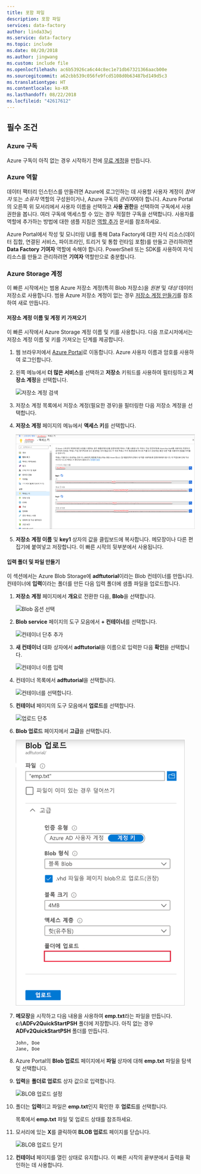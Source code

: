 ```yaml
---
title: 포함 파일
description: 포함 파일
services: data-factory
author: linda33wj
ms.service: data-factory
ms.topic: include
ms.date: 08/20/2018
ms.author: jingwang
ms.custom: include file
ms.openlocfilehash: ac6b53926ca6c44c8ec1e71db67321366aacb00e
ms.sourcegitcommit: a62cbb539c056fe9fcd5108d0b63487bd149d5c3
ms.translationtype: HT
ms.contentlocale: ko-KR
ms.lasthandoff: 08/22/2018
ms.locfileid: "42617612"
---
```

## <a name="prerequisites"></a>필수 조건

### <a name="azure-subscription"></a>Azure 구독
Azure 구독이 아직 없는 경우 시작하기 전에 [무료 계정](https://azure.microsoft.com/free/)을 만듭니다.

### <a name="azure-roles"></a>Azure 역할
데이터 팩터리 인스턴스를 만들려면 Azure에 로그인하는 데 사용할 사용자 계정이 *참여자* 또는 *소유자* 역할의 구성원이거나, Azure 구독의 *관리자*여야 합니다. Azure Portal의 오른쪽 위 모서리에서 사용자 이름을 선택하고 **사용 권한**을 선택하여 구독에서 사용 권한을 봅니다. 여러 구독에 액세스할 수 있는 경우 적절한 구독을 선택합니다. 사용자를 역할에 추가하는 방법에 대한 샘플 지침은 [역할 추가](../articles/billing/billing-add-change-azure-subscription-administrator.md) 문서를 참조하세요.

Azure Portal에서 작성 및 모니터링 UI를 통해 Data Factory에 대한 자식 리소스(데이터 집합, 연결된 서비스, 파이프라인, 트리거 및 통합 런타임 포함)를 만들고 관리하려면 **Data Factory 기여자** 역할에 속해야 합니다. PowerShell 또는 SDK를 사용하여 자식 리소스를 만들고 관리하려면 **기여자** 역할만으로 충분합니다.

### <a name="azure-storage-account"></a>Azure Storage 계정
이 빠른 시작에서는 범용 Azure 저장소 계정(특히 Blob 저장소)을 *원본* 및 *대상* 데이터 저장소로 사용합니다. 범용 Azure 저장소 계정이 없는 경우 [저장소 계정 만들기](../articles/storage/common/storage-quickstart-create-account.md)를 참조하여 새로 만듭니다. 

#### <a name="get-the-storage-account-name-and-account-key"></a>저장소 계정 이름 및 계정 키 가져오기
이 빠른 시작에서 Azure Storage 계정 이름 및 키를 사용합니다. 다음 프로시저에서는 저장소 계정 이름 및 키를 가져오는 단계를 제공합니다. 

1. 웹 브라우저에서 [Azure Portal](https://portal.azure.com)로 이동합니다. Azure 사용자 이름과 암호를 사용하여 로그인합니다. 
2. 왼쪽 메뉴에서 **더 많은 서비스**를 선택하고 **저장소** 키워드를 사용하여 필터링하고 **저장소 계정**을 선택합니다.

   ![저장소 계정 검색](media/data-factory-quickstart-prerequisites/search-storage-account.png)
3. 저장소 계정 목록에서 저장소 계정(필요한 경우)을 필터링한 다음 저장소 계정을 선택합니다. 
4. **저장소 계정** 페이지의 메뉴에서 **액세스 키**를 선택합니다.

   ![저장소 계정 이름 및 키 가져오기](media/data-factory-quickstart-prerequisites/storage-account-name-key.png)
5. **저장소 계정 이름** 및 **key1** 상자의 값을 클립보드에 복사합니다. 메모장이나 다른 편집기에 붙여넣고 저장합니다. 이 빠른 시작의 뒷부분에서 사용됩니다.   

#### <a name="create-the-input-folder-and-files"></a>입력 폴더 및 파일 만들기
이 섹션에서는 Azure Blob Storage에 **adftutorial**이라는 Blob 컨테이너를 만듭니다. 컨테이너에 **입력**이라는 폴더를 만든 다음 입력 폴더에 샘플 파일을 업로드합니다. 

1. **저장소 계정** 페이지에서 **개요**로 전환한 다음, **Blob**을 선택합니다. 

   ![Blob 옵션 선택](media/data-factory-quickstart-prerequisites/select-blobs.png)
2. **Blob service** 페이지의 도구 모음에서 **+ 컨테이너**를 선택합니다. 

   ![컨테이너 단추 추가](media/data-factory-quickstart-prerequisites/add-container-button.png)    
3. **새 컨테이너** 대화 상자에서 **adftutorial**을 이름으로 입력한 다음 **확인**을 선택합니다. 

   ![컨테이너 이름 입력](media/data-factory-quickstart-prerequisites/new-container-dialog.png)
4. 컨테이너 목록에서 **adftutorial**을 선택합니다. 

   ![컨테이너를 선택합니다.](media/data-factory-quickstart-prerequisites/seelct-adftutorial-container.png)
1. **컨테이너** 페이지의 도구 모음에서 **업로드**를 선택합니다.  

   ![업로드 단추](media/data-factory-quickstart-prerequisites/upload-toolbar-button.png)
6. **Blob 업로드** 페이지에서 **고급**을 선택합니다.

   ![고급 링크 선택](media/data-factory-quickstart-prerequisites/upload-blob-advanced.png)
7. **메모장**을 시작하고 다음 내용을 사용하여 **emp.txt**라는 파일을 만듭니다. **c:\ADFv2QuickStartPSH** 폴더에 저장합니다. 아직 없는 경우 **ADFv2QuickStartPSH** 폴더를 만듭니다.
    
   ```
   John, Doe
   Jane, Doe
   ```    
8. Azure Portal의 **Blob 업로드** 페이지에서 **파일** 상자에 대해 **emp.txt** 파일을 탐색 및 선택합니다. 
9. **입력**을 **폴더로 업로드** 상자 값으로 입력합니다. 

    ![BLOB 업로드 설정](media/data-factory-quickstart-prerequisites/upload-blob-settings.png)    
10. 폴더는 **입력**이고 파일은 **emp.txt**인지 확인한 후 **업로드**를 선택합니다.
    
    목록에서 **emp.txt** 파일 및 업로드 상태를 참조하세요. 
12. 모서리에 있는 **X**를 클릭하여 **BLOB 업로드** 페이지를 닫습니다. 

    ![BLOB 업로드 닫기](media/data-factory-quickstart-prerequisites/close-upload-blob.png)
1. **컨테이너** 페이지를 열린 상태로 유지합니다. 이 빠른 시작의 끝부분에서 출력을 확인하는 데 사용합니다.